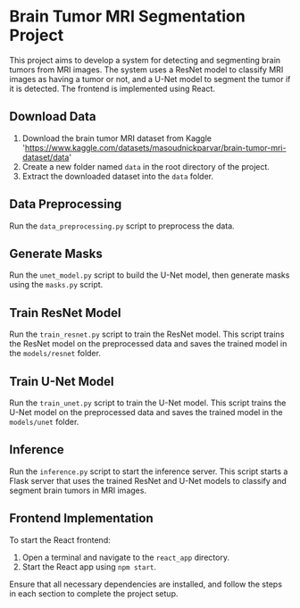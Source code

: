 # Brain Tumor MRI Segmentation Project

This project aims to develop a system for detecting and segmenting brain tumors from MRI images. The system uses a ResNet model to classify MRI images as having a tumor or not, and a U-Net model to segment the tumor if it is detected. The frontend is implemented using React.


## Download Data

1. Download the brain tumor MRI dataset from Kaggle 'https://www.kaggle.com/datasets/masoudnickparvar/brain-tumor-mri-dataset/data'
2. Create a new folder named `data` in the root directory of the project.
3. Extract the downloaded dataset into the `data` folder.

## Data Preprocessing

Run the `data_preprocessing.py` script to preprocess the data.

## Generate Masks

Run the `unet_model.py` script to build the U-Net model, then generate masks using the `masks.py` script.

## Train ResNet Model

Run the `train_resnet.py` script to train the ResNet model. This script trains the ResNet model on the preprocessed data and saves the trained model in the `models/resnet` folder.

## Train U-Net Model

Run the `train_unet.py` script to train the U-Net model. This script trains the U-Net model on the preprocessed data and saves the trained model in the `models/unet` folder.

## Inference

Run the `inference.py` script to start the inference server. This script starts a Flask server that uses the trained ResNet and U-Net models to classify and segment brain tumors in MRI images.

## Frontend Implementation

To start the React frontend:
1. Open a terminal and navigate to the `react_app` directory.
2. Start the React app using `npm start`.


Ensure that all necessary dependencies are installed, and follow the steps in each section to complete the project setup.
